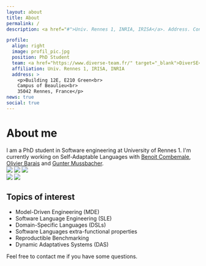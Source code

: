 ```yaml
---
layout: about
title: About
permalink: /
description: <a href="#">Univ. Rennes 1, INRIA, IRISA</a>. Address. Contacts. Moto. Etc.

profile:
  align: right
  image: profil_pic.jpg
  position: PhD Student
  team: <a href="https://www.diverse-team.fr/" target="_blank">DiverSE</a>
  affiliation: Univ. Rennes 1, IRISA, INRIA
  address: >
    <p>Building 12E, E210 Green<br>
    Campus of Beaulieu<br>
    35042 Rennes, France</p>
news: true
social: true
---
```


# About me
<div class="justify">
I am a PhD student in Software engineering at University of Rennes 1. I'm currently working on Self-Adaptable Languages with <a href="https://people.irisa.fr/Benoit.Combemale/" target="_blank">Benoit Combemale</a>, <a href="https://olivier.barais.fr/" target="_blank">Olivier Barais</a> and <a href="http://www.ece.mcgill.ca/~gmussb1/" target="_blank">Gunter Mussbacher</a>.
</div>

<div id="affiliation-img">
  <div class="center">
    <a href="https://www.diverse-team.fr/"  target="_blank"><img id="diverse" src="{{ 'diverse-small.svg' | prepend: '/assets/img/' | relative_url }}"></a>
    <a href="https://www.irisa.fr/"         target="_blank"><img id="irisa"   src="{{ 'irisa.png'         | prepend: '/assets/img/' | relative_url }}"></a>
    <a href="https://www.inria.fr/"         target="_blank"><img id="inria"   src="{{ 'inria.png'         | prepend: '/assets/img/' | relative_url }}"></a>
    
  </div>
  <div class="center">
    <a href="https://www.univ-rennes1.fr/"  target="_blank"><img id="ur1"     src="{{ 'ur1.png'           | prepend: '/assets/img/' | relative_url }}"></a>
    <a href="https://esir.univ-rennes1.fr/" target="_blank"><img id="esir"    src="{{ 'esir.png'          | prepend: '/assets/img/' | relative_url }}"></a>
  </div>
</div>


## Topics of interest
 - Model-Driven Engineering (MDE)
 - Software Language Engineering (SLE)
 - Domain-Specific Languages (DSLs)
 - Software Languages extra-functional properties
 - Reproductible Benchmarking
 - Dynamic Adaptatives Systems (DAS)

Feel free to contact me if you have some questions.
